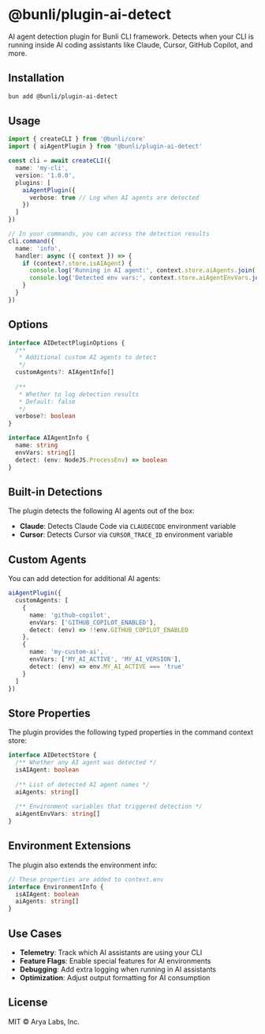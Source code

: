 # @bunli/plugin-ai-detect

AI agent detection plugin for Bunli CLI framework. Detects when your CLI is running inside AI coding assistants like Claude, Cursor, GitHub Copilot, and more.

## Installation

```bash
bun add @bunli/plugin-ai-detect
```

## Usage

```typescript
import { createCLI } from '@bunli/core'
import { aiAgentPlugin } from '@bunli/plugin-ai-detect'

const cli = await createCLI({
  name: 'my-cli',
  version: '1.0.0',
  plugins: [
    aiAgentPlugin({
      verbose: true // Log when AI agents are detected
    })
  ]
})

// In your commands, you can access the detection results
cli.command({
  name: 'info',
  handler: async ({ context }) => {
    if (context?.store.isAIAgent) {
      console.log('Running in AI agent:', context.store.aiAgents.join(', '))
      console.log('Detected env vars:', context.store.aiAgentEnvVars.join(', '))
    }
  }
})
```

## Options

```typescript
interface AIDetectPluginOptions {
  /**
   * Additional custom AI agents to detect
   */
  customAgents?: AIAgentInfo[]
  
  /**
   * Whether to log detection results
   * Default: false
   */
  verbose?: boolean
}

interface AIAgentInfo {
  name: string
  envVars: string[]
  detect: (env: NodeJS.ProcessEnv) => boolean
}
```

## Built-in Detections

The plugin detects the following AI agents out of the box:

- **Claude**: Detects Claude Code via `CLAUDECODE` environment variable
- **Cursor**: Detects Cursor via `CURSOR_TRACE_ID` environment variable

## Custom Agents

You can add detection for additional AI agents:

```typescript
aiAgentPlugin({
  customAgents: [
    {
      name: 'github-copilot',
      envVars: ['GITHUB_COPILOT_ENABLED'],
      detect: (env) => !!env.GITHUB_COPILOT_ENABLED
    },
    {
      name: 'my-custom-ai',
      envVars: ['MY_AI_ACTIVE', 'MY_AI_VERSION'],
      detect: (env) => env.MY_AI_ACTIVE === 'true'
    }
  ]
})
```

## Store Properties

The plugin provides the following typed properties in the command context store:

```typescript
interface AIDetectStore {
  /** Whether any AI agent was detected */
  isAIAgent: boolean
  
  /** List of detected AI agent names */
  aiAgents: string[]
  
  /** Environment variables that triggered detection */
  aiAgentEnvVars: string[]
}
```

## Environment Extensions

The plugin also extends the environment info:

```typescript
// These properties are added to context.env
interface EnvironmentInfo {
  isAIAgent: boolean
  aiAgents: string[]
}
```

## Use Cases

- **Telemetry**: Track which AI assistants are using your CLI
- **Feature Flags**: Enable special features for AI environments
- **Debugging**: Add extra logging when running in AI assistants
- **Optimization**: Adjust output formatting for AI consumption

## License

MIT © Arya Labs, Inc.